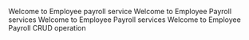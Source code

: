 Welcome to Employee payroll service
Welcome to Employee Payroll services
Welcome to Employee Payroll services
Welcome to Employee Payroll CRUD operation

